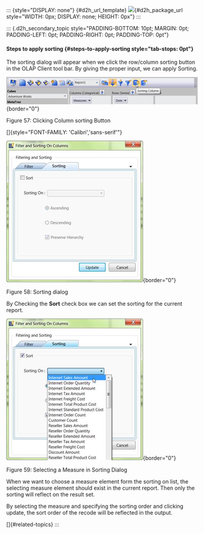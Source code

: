 ::: {style="DISPLAY: none"}
[](ms-xhelp:///?Id=d2h_url_template){#d2h_url_template} ![](!package_url!){#d2h_package_url style="WIDTH: 0px; DISPLAY: none; HEIGHT: 0px"}
:::

::: {.d2h_secondary_topic style="PADDING-BOTTOM: 10pt; MARGIN: 0pt; PADDING-LEFT: 0pt; PADDING-RIGHT: 0pt; PADDING-TOP: 0pt"}
#### Steps to apply sorting {#steps-to-apply-sorting style="tab-stops: 0pt"}

The sorting dialog will appear when we click the row/column sorting button in the OLAP Client tool bar. By giving the proper input, we can apply Sorting.

![](ImagesExt/image40_80.jpg){border="0"}

Figure 57: Clicking Column sorting Button

[]{style="FONT-FAMILY: 'Calibri','sans-serif'"} 

![](ImagesExt/image40_81.jpg){border="0"}

Figure 58: Sorting dialog

By Checking the **Sort** check box we can set the sorting for the current report.

![](ImagesExt/image40_82.jpg){border="0"}

Figure 59: Selecting a Measure in Sorting Dialog

When we want to choose a measure element form the sorting on list, the selecting measure element should exist in the current report. Then only the sorting will reflect on the result set.

By selecting the measure and specifying the sorting order and clicking update, the sort order of the recode will be reflected in the output.

[]{#related-topics}
:::
